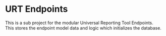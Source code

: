 # URT Endpoints
This is a sub project for the modular Universal Reporting Tool Endpoints. This stores the endpoint model data and logic which initializes the database.
